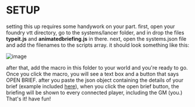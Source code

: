 # SETUP
setting this up requires some handywork on your part.
first, open your foundry vtt directory, go to the systems/lancer folder, and in drop the files **typeit.js** and **animatedbriefing.js** in there.
next, open the systems.json file and add the filenames to the scripts array. it should look something like this:

![image](https://github.com/realmarble/moss-lancer/assets/42872133/92f66d26-cfb7-40e9-90cd-5e55fc02d700)

after that, add the macro in this folder to your world and you're ready to go. Once you click the macro, you will see a text box and a button that says OPEN BRIEF.
after you paste the json object containing the details of your brief (example included [here](examplebrief.json)),
when you click the open brief button, the briefing will be shown to every connected player, including the GM (you.)
That's it! have fun!
